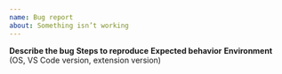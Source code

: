 ```yaml
---
name: Bug report
about: Something isn’t working
---
```


**Describe the bug**
**Steps to reproduce**
**Expected behavior**
**Environment** (OS, VS Code version, extension version)
